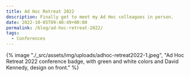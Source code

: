 ```yaml
---
title: Ad Hoc Retreat 2022
description: Finally get to meet my Ad Hoc colleagues in person.
date: 2022-10-05T09:40:49+00:00
permalink: /blog/ad-hoc-retreat-2022/
tags:
  - Conferences
---
```


{% image "./_src/assets/img/uploads/adhoc-retreat2022-1.jpeg", "Ad Hoc Retreat 2022 conference badge, with green and white colors and David Kennedy, design on front." %}
